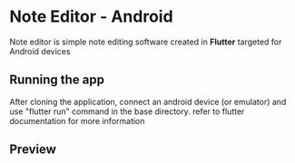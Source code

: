 # Note Editor - Android

Note editor is simple note editing software created in  **Flutter** targeted for Android devices

## Running the app

After cloning the application, connect an android device (or emulator) and use "flutter run" command in the base directory. refer to flutter documentation for more information

## Preview